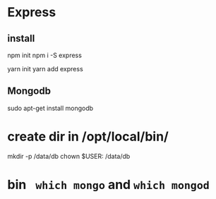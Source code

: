 # Express

## install

npm init
npm i -S express

yarn init
yarn add express

## Mongodb

sudo apt-get install mongodb
# create dir in /opt/local/bin/
mkdir -p /data/db
chown $USER: /data/db

# bin ` which mongo` and `which mongod`
